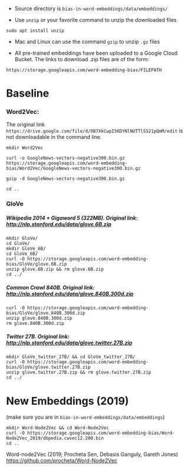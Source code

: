 - Source directory is `bias-in-word-embeddings/data/embeddings/`

- Use `unzip` or your favorite command to unzip the downloaded files
```
sudo apt install unzip
```
- Mac and Linux can use the command `gzip` to unzip `.gz` files

- All pre-trained embeddings have been uploaded to a Google Cloud Bucket. The links to download .zip files are of the form:

```https://storage.googleapis.com/word-embedding-bias/FILEPATH```
   
  
# Baseline


### Word2Vec: 
The original link `https://drive.google.com/file/d/0B7XkCwpI5KDYNlNUTTlSS21pQmM/edit` is not downloadable in the command line.
```
mkdir Word2Vec

curl -o GoogleNews-vectors-negative300.bin.gz https://storage.googleapis.com/word-embedding-bias/Word2Vec/GoogleNews-vectors-negative300.bin.gz

gzip -d GoogleNews-vectors-negative300.bin.gz

cd .. 
```


### GloVe 

##### Wikipedia 2014 + Gigaword 5 (322MB). Original link: http://nlp.stanford.edu/data/glove.6B.zip

```
mkdir GloVe/
cd GloVe/
mkdir GloVe_6B/
cd GloVe_6B/
curl -O https://storage.googleapis.com/word-embedding-bias/GloVe/glove.6B.zip
unzip glove.6B.zip && rm glove.6B.zip 
cd ../
```

##### Common Crawl 840B. Original link: http://nlp.stanford.edu/data/glove.840B.300d.zip

```
curl -O https://storage.googleapis.com/word-embedding-bias/GloVe/glove.840B.300d.zip
unzip glove.840B.300d.zip 
rm glove.840B.300d.zip
```

##### Twitter 27B. Original link: http://nlp.stanford.edu/data/glove.twitter.27B.zip

```
mkdir GloVe_twitter_27B/ && cd GloVe_twitter_27B/
curl -O https://storage.googleapis.com/word-embedding-bias/GloVe/glove.twitter.27B.zip
unzip glove.twitter.27B.zip && rm glove.twitter.27B.zip
cd ../
```



# New Embeddings (2019) 

(make sure you are in `bias-in-word-embeddings/data/embeddings`)
```
mkdir Word-Node2Vec && cd Word-Node2Vec
curl -O https://storage.googleapis.com/word-embedding-bias/Word-Node2Vec_2019/dbpedia.cwvec12.200.bin
cd ..

```
Word-node2Vec (2019; Procheta Sen, Debasis Ganguly, Gareth Jones)
https://github.com/procheta/Word-Node2Vec



